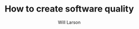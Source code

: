 ---
title: How to create software quality
link: https://lethain.com/quality/
author: Will Larson
tags: []
layout: "link.tsx"
---